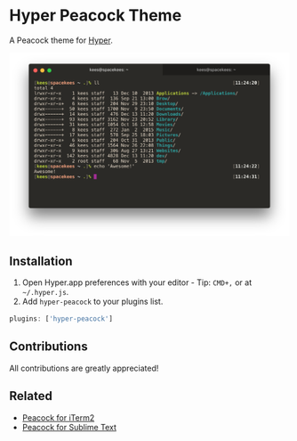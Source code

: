 # Hyper Peacock Theme

A Peacock theme for [Hyper](https://hyper.is/).

![](screenshot.png)

## Installation

1. Open Hyper.app preferences with your editor - Tip: `CMD+,` or at `~/.hyper.js`.
2. Add `hyper-peacock` to your plugins list.

```js
plugins: ['hyper-peacock']
```

## Contributions

All contributions are greatly appreciated!

## Related

- [Peacock for iTerm2](https://gist.github.com/danrigsby/683dfd37b805fe996d20) 
- [Peacock for Sublime Text](https://github.com/daylerees/colour-schemes/blob/master/sublime/peacock.tmTheme)
